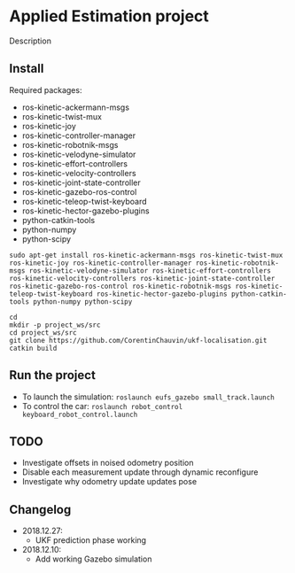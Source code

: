 # Applied Estimation project

Description

## Install

Required packages:
* ros-kinetic-ackermann-msgs
* ros-kinetic-twist-mux
* ros-kinetic-joy
* ros-kinetic-controller-manager
* ros-kinetic-robotnik-msgs
* ros-kinetic-velodyne-simulator
* ros-kinetic-effort-controllers
* ros-kinetic-velocity-controllers
* ros-kinetic-joint-state-controller
* ros-kinetic-gazebo-ros-control
* ros-kinetic-teleop-twist-keyboard
* ros-kinetic-hector-gazebo-plugins
* python-catkin-tools
* python-numpy
* python-scipy


```
sudo apt-get install ros-kinetic-ackermann-msgs ros-kinetic-twist-mux ros-kinetic-joy ros-kinetic-controller-manager ros-kinetic-robotnik-msgs ros-kinetic-velodyne-simulator ros-kinetic-effort-controllers ros-kinetic-velocity-controllers ros-kinetic-joint-state-controller ros-kinetic-gazebo-ros-control ros-kinetic-robotnik-msgs ros-kinetic-teleop-twist-keyboard ros-kinetic-hector-gazebo-plugins python-catkin-tools python-numpy python-scipy
```

```
cd
mkdir -p project_ws/src
cd project_ws/src
git clone https://github.com/CorentinChauvin/ukf-localisation.git
catkin build
```

## Run the project
- To launch the simulation: `roslaunch eufs_gazebo small_track.launch`
- To control the car: `roslaunch robot_control keyboard_robot_control.launch`

## TODO
- Investigate offsets in noised odometry position
- Disable each measurement update through dynamic reconfigure
- Investigate why odometry update updates pose

## Changelog
- 2018.12.27:
  - UKF prediction phase working
- 2018.12.10:
  - Add working Gazebo simulation
